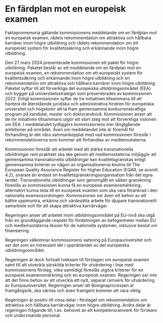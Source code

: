 # En färdplan mot en europeisk examen

Faktapromemoria gällande kommissionens meddelande om en färdplan mot en europeisk examen, rådets rekommendation om attraktiva och hållbara karriärer inom högre utbildning och rådets rekommendation om ett europeiskt system för kvalitetssäkring och erkännande inom högre utbildning.

Den 27 mars 2024 presenterade kommissionen ett paket för högre utbildning. Paketet består av ett meddelande om en färdplan mot en europeisk examen, en rekommendation om ett europeiskt system för kvalitetssäkring och erkännande inom högre utbildning och en rekommendation om attraktiva och hållbara karriärer inom högre utbildning. Paketet syftar till att förverkliga det europeiska utbildningsområdet (EEA) och bygger på universitetsstrategin som presenterades av kommissionen 2022\. Enligt kommissionen syftar de tre initiativen tillsammans till att hantera de återstående juridiska och administrativa hindren för europeiska universitet och högskolor att ta fram gemensamma konkurrenskraftiga program på kandidat, master och doktorandnivå. Kommissionen anser att de tre initiativen tillsammans utgör ett stort steg mot att förverkliga visionen om EEA. I meddelandet tydliggörs kommissionens mer långtgående ambitioner på området. Även om meddelandet inte är föremål för förhandling är det nära sammankopplat med vad kommissionen föreslår i rekommendationerna som kommer att förhandlas av medlemsstaterna.

Kommissionen föreslår att arbetet med att stärka transnationella utbildningar rent praktiskt ska ske genom att medlemsstaterna möjliggör att gemensamma transnationella utbildningar kan kvalitetsgranskas enligt gemensamma kriterier av någon av organisationerna knutna till The European Quality Assurance Register for Higher Education (EQAR, se avsnitt 4\.2\), snarare än endast en kvalitetsgranskningsorganisation från det egna landet. Transnationella utbildningar som genomgått en sådan granskning föreslås av kommissionen kunna få en europeisk examensmärkning, alternativt kunna leda till en europeisk examen som ska vara förankrad i den nationella examensordningen. Kommissionen ser även ett behov av att bättre uppmuntra, erkänna och värdesätta arbete för djupare transnationellt samarbete och för att skapa attraktiva karriärvägar.

Regeringen anser att arbetet inom utbildningsområdet på EU\-nivå ska utgå från en grundläggande respekt för fördelningen av befogenheter mellan EU och medlemsstaterna liksom för de nationella systemen, inklusive beslut om finansiering.

Regeringen välkomnar kommissionens satsning på Europauniversitet och ser det som en intressant del i upprättandet av det europeiska utbildningsområdet.

Regeringen är dock fortsatt tveksam till förslagen om europeisk examen samt till att utveckla särskilda kriterier för utvärdering i linje med kommissionens förslag, vilka samtidigt föreslås utgöra kriterier för en europeisk examensmärkning och en europeisk examen. Regeringen ser inte att det finns behov av att utveckla ett nytt, separat ramverk för utvärdering av Europauniversitet. Regeringen anser att Bolognaprocessen är framgångsrik, ska värnas och även framgent kommer att vara viktig.

Regeringen är positiv till vissa delar i förslaget om rekommendation om attraktiva och hållbara karriärvägar inom högre utbildning. Andra delar är regeringen frågande till, t.ex. behovet av ett kompetensramverk för forskare och undervisande personal.
